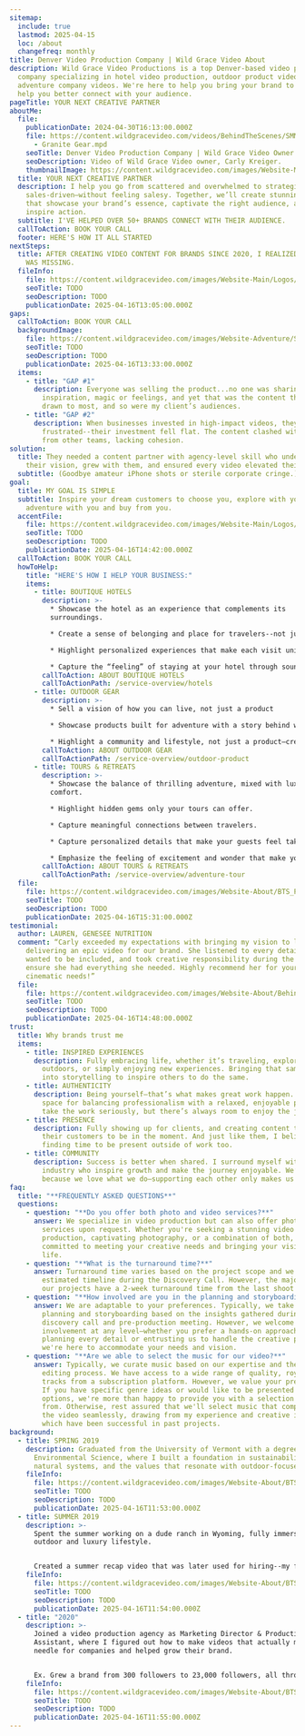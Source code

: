 ```yaml
---
sitemap:
  include: true
  lastmod: 2025-04-15
  loc: /about
  changefreq: monthly
title: Denver Video Production Company | Wild Grace Video About
description: Wild Grace Video Productions is a top Denver-based video production
  company specializing in hotel video production, outdoor product videos and
  adventure company videos. We're here to help you bring your brand to life and
  help you better connect with your audience.
pageTitle: YOUR NEXT CREATIVE PARTNER
aboutMe:
  file:
    publicationDate: 2024-04-30T16:13:00.000Z
    file: https://content.wildgracevideo.com/videos/BehindTheScenes/SMM+-+Granite+Gear/SMM
      - Granite Gear.mpd
    seoTitle: Denver Video Production Company | Wild Grace Video Owner
    seoDescription: Video of Wild Grace Video owner, Carly Kreiger.
    thumbnailImage: https://content.wildgracevideo.com/images/Website-Main/logo1.webp
  title: YOUR NEXT CREATIVE PARTNER
  description: I help you go from scattered and overwhelmed to strategic and
    sales-driven—without feeling salesy. Together, we’ll create stunning visuals
    that showcase your brand’s essence, captivate the right audience, and
    inspire action.
  subtitle: I'VE HELPED OVER 50+ BRANDS CONNECT WITH THEIR AUDIENCE.
  callToAction: BOOK YOUR CALL
  footer: HERE'S HOW IT ALL STARTED
nextSteps:
  title: AFTER CREATING VIDEO CONTENT FOR BRANDS SINCE 2020, I REALIZED SOMETHING
    WAS MISSING.
  fileInfo:
    file: https://content.wildgracevideo.com/images/Website-Main/Logos/WGP_Logos-10.png
    seoTitle: TODO
    seoDescription: TODO
    publicationDate: 2025-04-16T13:05:00.000Z
gaps:
  callToAction: BOOK YOUR CALL
  backgroundImage:
    file: https://content.wildgracevideo.com/images/Website-Adventure/Signup_Background.jpg
    seoTitle: TODO
    seoDescription: TODO
    publicationDate: 2025-04-16T13:33:00.000Z
  items:
    - title: "GAP #1"
      description: Everyone was selling the product...no one was sharing the
        inspiration, magic or feelings, and yet that was the content that I was
        drawn to most, and so were my client’s audiences.
    - title: "GAP #2"
      description: When businesses invested in high-impact videos, they often felt
        frustrated--their investment fell flat. The content clashed with videos
        from other teams, lacking cohesion.
solution:
  title: They needed a content partner with agency-level skill who understood
    their vision, grew with them, and ensured every video elevated their brand.
  subtitle: (Goodbye amateur iPhone shots or sterile corporate cringe.)
goal:
  title: MY GOAL IS SIMPLE
  subtitle: Inspire your dream customers to choose you, explore with you,
    adventure with you and buy from you.
  accentFile:
    file: https://content.wildgracevideo.com/images/Website-Main/Logos/WGP_Logos-39.png
    seoTitle: TODO
    seoDescription: TODO
    publicationDate: 2025-04-16T14:42:00.000Z
  callToAction: BOOK YOUR CALL
  howToHelp:
    title: "HERE'S HOW I HELP YOUR BUSINESS:"
    items:
      - title: BOUTIQUE HOTELS
        description: >-
          * Showcase the hotel as an experience that complements its
          surroundings.

          * Create a sense of belonging and place for travelers--not just another stay. 

          * Highlight personalized experiences that make each visit unique.

          * Capture the “feeling” of staying at your hotel through sound and visuals.
        callToAction: ABOUT BOUTIQUE HOTELS
        callToActionPath: /service-overview/hotels
      - title: OUTDOOR GEAR
        description: >-
          * Sell a vision of how you can live, not just a product

          * Showcase products built for adventure with a story behind why they were created and how they can be used.

          * Highlight a community and lifestyle, not just a product—create a world to belong to.
        callToAction: ABOUT OUTDOOR GEAR
        callToActionPath: /service-overview/outdoor-product
      - title: TOURS & RETREATS
        description: >-
          * Showcase the balance of thrilling adventure, mixed with luxury &
          comfort.

          * Highlight hidden gems only your tours can offer.

          * Capture meaningful connections between travelers.

          * Capture personalized details that make your guests feel taken care of.

          * Emphasize the feeling of excitement and wonder that make you feel like a kid again.
        callToAction: ABOUT TOURS & RETREATS
        callToActionPath: /service-overview/adventure-tour
  file:
    file: https://content.wildgracevideo.com/images/Website-About/BTS_Photo2.webp
    seoTitle: TODO
    seoDescription: TODO
    publicationDate: 2025-04-16T15:31:00.000Z
testimonial:
  author: LAUREN, GENESEE NUTRITION
  comment: “Carly exceeded my expectations with bringing my vision to life and
    delivering an epic video for our brand. She listened to every detail I
    wanted to be included, and took creative responsibility during the shoots to
    ensure she had everything she needed. Highly recommend her for your
    cinematic needs!”
  file:
    file: https://content.wildgracevideo.com/images/Website-About/BehindTheScenesBanner.jpg
    seoTitle: TODO
    seoDescription: TODO
    publicationDate: 2025-04-16T14:48:00.000Z
trust:
  title: Why brands trust me
  items:
    - title: INSPIRED EXPERIENCES
      description: Fully embracing life, whether it’s traveling, exploring the
        outdoors, or simply enjoying new experiences. Bringing that same energy
        into storytelling to inspire others to do the same.
    - title: AUTHENTICITY
      description: Being yourself—that’s what makes great work happen. I create a
        space for balancing professionalism with a relaxed, enjoyable process. I
        take the work seriously, but there’s always room to enjoy the journey.
    - title: PRESENCE
      description: Fully showing up for clients, and creating content that inspires
        their customers to be in the moment. And just like them, I believe in
        finding time to be present outside of work too.
    - title: COMMUNITY
      description: Success is better when shared. I surround myself with people in the
        industry who inspire growth and make the journey enjoyable. We’re here
        because we love what we do—supporting each other only makes us stronger.
faq:
  title: "**FREQUENTLY ASKED QUESTIONS**"
  questions:
    - question: "**Do you offer both photo and video services?**"
      answer: We specialize in video production but can also offer photography
        services upon request. Whether you're seeking a stunning video
        production, captivating photography, or a combination of both, we're
        committed to meeting your creative needs and bringing your vision to
        life.
    - question: "**What is the turnaround time?**"
      answer: Turnaround time varies based on the project scope and we will provide an
        estimated timeline during the Discovery Call. However, the majority of
        our projects have a 2-week turnaround time from the last shoot date.
    - question: "**How involved are you in the planning and storyboarding process?**"
      answer: We are adaptable to your preferences. Typically, we take the lead in
        planning and storyboarding based on the insights gathered during our
        discovery call and pre-production meeting. However, we welcome your
        involvement at any level—whether you prefer a hands-on approach in
        planning every detail or entrusting us to handle the creative process,
        we're here to accommodate your needs and vision.
    - question: "**Are we able to select the music for our video?**"
      answer: Typically, we curate music based on our expertise and the flow of the
        editing process. We have access to a wide range of quality, royalty-free
        tracks from a subscription platform. However, we value your preferences.
        If you have specific genre ideas or would like to be presented with song
        options, we're more than happy to provide you with a selection to choose
        from. Otherwise, rest assured that we'll select music that complements
        the video seamlessly, drawing from my experience and creative instincts
        which have been successful in past projects.
background:
  - title: SPRING 2019
    description: Graduated from the University of Vermont with a degree in
      Environmental Science, where I built a foundation in sustainability,
      natural systems, and the values that resonate with outdoor-focused brands
    fileInfo:
      file: https://content.wildgracevideo.com/images/Website-About/BTS_Photo1.webp
      seoTitle: TODO
      seoDescription: TODO
      publicationDate: 2025-04-16T11:53:00.000Z
  - title: SUMMER 2019
    description: >-
      Spent the summer working on a dude ranch in Wyoming, fully immersed in the
      outdoor and luxury lifestyle.


      Created a summer recap video that was later used for hiring--my first  glimpse into the power of storytelling in the luxury outdoor space.
    fileInfo:
      file: https://content.wildgracevideo.com/images/Website-About/BTS_Photo2.webp
      seoTitle: TODO
      seoDescription: TODO
      publicationDate: 2025-04-16T11:54:00.000Z
  - title: "2020"
    description: >-
      Joined a video production agency as Marketing Director & Production
      Assistant, where I figured out how to make videos that actually move the
      needle for companies and helped grow their brand.


      Ex. Grew a brand from 300 followers to 23,000 followers, all through consistent organic content.
    fileInfo:
      file: https://content.wildgracevideo.com/images/Website-About/BTS_Photo3.webp
      seoTitle: TODO
      seoDescription: TODO
      publicationDate: 2025-04-16T11:55:00.000Z
---
```

